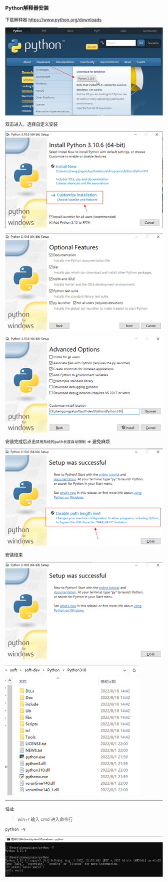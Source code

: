 ### Python解释器安装

下载解释器 https://www.python.org/downloads

![python-downloads.png](images/python-downloads.png)

双击进入，选择自定义安装

![python-install-01.png](images/python-install-01.png)

![python-install-02.png](images/python-install-02.png)

![python-install-03.png](images/python-install-03.png)

安装完成后点击`禁用系统的path长度自动限制` => 避免麻烦

![python-install-04.png](images/python-install-04.png)

安装结束

![python-install-05.png](images/python-install-05.png)

![python-install-06.png](images/python-install-06.png)

---

验证

> win+r 输入 cmd 进入命令行

```shell
python -V
```

![python-install-07.png](images/python-install-07.png)